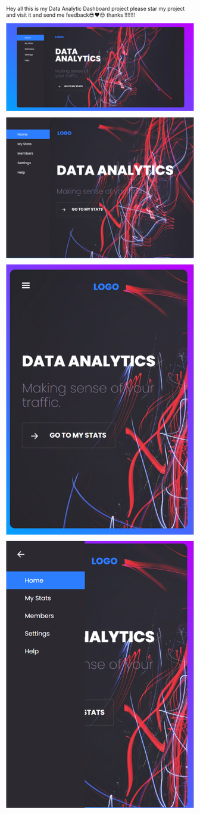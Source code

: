 Hey all this is my Data Analytic Dashboard project please star my project and visit it and send me feedback😎❤️😍 thanks 
!!!!!!!


![Alt text](<Screenshot 2024-01-15 171330.png>) 


![Alt text](<Screenshot 2024-01-15 171427.png>) 


![Alt text](<Screenshot 2024-01-15 171358.png>)

![Alt text](<Screenshot 2024-01-15 171412.png>) 